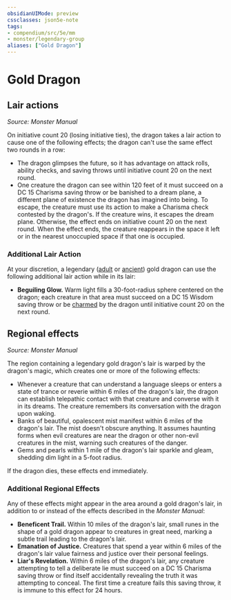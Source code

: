 ```yaml
---
obsidianUIMode: preview
cssclasses: json5e-note
tags:
- compendium/src/5e/mm
- monster/legendary-group
aliases: ["Gold Dragon"]
---
```

# Gold Dragon

## Lair actions
_Source: Monster Manual_

On initiative count 20 (losing initiative ties), the dragon takes a lair action to cause one of the following effects; the dragon can't use the same effect two rounds in a row:

- The dragon glimpses the future, so it has advantage on attack rolls, ability checks, and saving throws until initiative count 20 on the next round.  
- One creature the dragon can see within 120 feet of it must succeed on a DC 15 Charisma saving throw or be banished to a dream plane, a different plane of existence the dragon has imagined into being. To escape, the creature must use its action to make a Charisma check contested by the dragon's. If the creature wins, it escapes the dream plane. Otherwise, the effect ends on initiative count 20 on the next round. When the effect ends, the creature reappears in the space it left or in the nearest unoccupied space if that one is occupied.  

### Additional Lair Action

At your discretion, a legendary ([adult](/compendium/bestiary/dragon/adult-gold-dragon.md) or [ancient](/compendium/bestiary/dragon/ancient-gold-dragon.md)) gold dragon can use the following additional lair action while in its lair:

- **Beguiling Glow.** Warm light fills a 30-foot-radius sphere centered on the dragon; each creature in that area must succeed on a DC 15 Wisdom saving throw or be [charmed](2.%20GM%20Tools/Misc%20DND%20Handbook/compendium/rules/conditions.md#charmed) by the dragon until initiative count 20 on the next round.  

## Regional effects
_Source: Monster Manual_

The region containing a legendary gold dragon's lair is warped by the dragon's magic, which creates one or more of the following effects:

- Whenever a creature that can understand a language sleeps or enters a state of trance or reverie within 6 miles of the dragon's lair, the dragon can establish telepathic contact with that creature and converse with it in its dreams. The creature remembers its conversation with the dragon upon waking.  
- Banks of beautiful, opalescent mist manifest within 6 miles of the dragon's lair. The mist doesn't obscure anything. It assumes haunting forms when evil creatures are near the dragon or other non-evil creatures in the mist, warning such creatures of the danger.  
- Gems and pearls within 1 mile of the dragon's lair sparkle and gleam, shedding dim light in a 5-foot radius.  

If the dragon dies, these effects end immediately.

### Additional Regional Effects

Any of these effects might appear in the area around a gold dragon's lair, in addition to or instead of the effects described in the *Monster Manual*:

- **Beneficent Trail.** Within 10 miles of the dragon's lair, small runes in the shape of a gold dragon appear to creatures in great need, marking a subtle trail leading to the dragon's lair.  
- **Emanation of Justice.** Creatures that spend a year within 6 miles of the dragon's lair value fairness and justice over their personal feelings.  
- **Liar's Revelation.** Within 6 miles of the dragon's lair, any creature attempting to tell a deliberate lie must succeed on a DC 15 Charisma saving throw or find itself accidentally revealing the truth it was attempting to conceal. The first time a creature fails this saving throw, it is immune to this effect for 24 hours.
